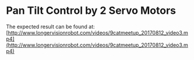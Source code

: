# Pan Tilt Control by 2 Servo Motors

The expected result can be found at:
[http://www.longervisionrobot.com/videos/9catmeetup_20170812_video3.mp4](http://www.longervisionrobot.com/videos/9catmeetup_20170812_video3.mp4)